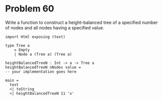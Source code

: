 # Problem 60

Write a function to construct a height-balanced tree of a specified number of nodes and all nodes having a specified value.

```
import Html exposing (text)

type Tree a
    = Empty
    | Node a (Tree a) (Tree a)

heightBalancedTreeN : Int -> a -> Tree a 
heightBalancedTreeN nNodes value = 
-- your implementation goes here

main = 
  text 
  <| toString 
  <| heightBalancedTreeN 11 'x'   
  
```

